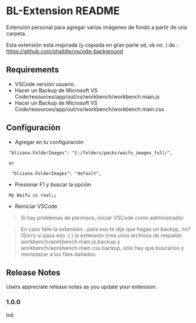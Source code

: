 # BL-Extension README

Extensión personal para agregar varias imágenes de fondo a partir de una carpeta.

Esta extensión está inspirada (y copiada en gran parte xd, ok no. )  de : https://github.com/shalldie/vscode-background

## Requirements

* VSCode versión usuario.
* Hacer un Backup de Microsoft VS Code/resources/app/out/vs/workbench/workbench.main.js
* Hacer un Backup de Microsoft VS Code/resources/app/out/vs/workbench/workbench.main.css

## Configuración

* Agregar en tu configuración
```
 "blizana.FolderImages": "C:/folders/packs/waifu_images_full/",

 or

  "blizana.FolderImages": "default",
```
* Presionar F1 y buscar la opción
```
 My Waifu is real¡¡
```

* Reiniciar VSCode
 > Si hay problemas de permisos, iniciar VSCode como administrador
 
 > En caso falle la extensión...para eso te dije que hagas un backup, no? (Sorry si pasa eso :/ ) la extensión crea unos archivos de respaldo workbench/workbench.main.js.backup y workbench/workbench.main.css.backup, sólo hay que buscarlos y reemplazar a los files dañados.

## Release Notes

Users appreciate release notes as you update your extension.

### 1.0.0

Init
